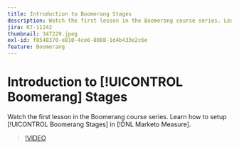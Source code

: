 ```yaml
---
title: Introduction to Boomerang Stages
description: Watch the first lesson in the Boomerang course series. Learn how to setup Boomerang Stages within [!DNL Marketo Measure].
jira: KT-11242
thumbnail: 347229.jpeg
exl-id: f8548370-e810-4ce6-8088-1d4b433e2c6e
feature: Boomerang
---
```

# Introduction to [!UICONTROL Boomerang] Stages

Watch the first lesson in the Boomerang course series. Learn how to setup [!UICONTROL Boomerang Stages] in [!DNL Marketo Measure].

>[!VIDEO](https://video.tv.adobe.com/v/347229/?quality=12&learn=on)
